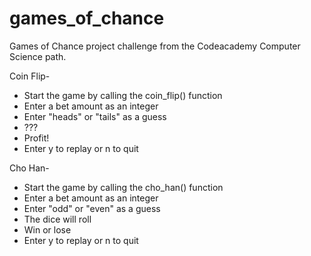# games_of_chance
Games of Chance project challenge from the Codeacademy Computer Science path.

Coin Flip-
- Start the game by calling the coin_flip() function
- Enter a bet amount as an integer
- Enter "heads" or "tails" as a guess
- ???
- Profit!
- Enter y to replay or n to quit

Cho Han-
- Start the game by calling the cho_han() function
- Enter a bet amount as an integer
- Enter "odd" or "even" as a guess
- The dice will roll
- Win or lose
- Enter y to replay or n to quit